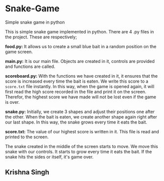 # Snake-Game
Simple snake game in python

This is simple snake game implemented in python. There are 4 .py files in the project. These are respectively;  

**food.py:** It allows us to create a small blue bait in a random position on the game screen.    

**main.py:** It is our main file. Objects are created in it, controls are provided and functions are called.  

**scoreboard.py:** With the functions we have created in it, it ensures that the score is increased every time the bait is eaten. We write this score to a `score.txt` file instantly. In this way, when the game is opened again, it will first read the high score recorded in the file and print it on the screen. Therefor, the highest score we have made will not be lost even if the game is over.  

**snake.py:** Initially, we create 3 shapes and adjust their positions one after the other. When the bait is eaten, we create another shape again right after our last shape. In this way, the snake grows every time it eats the bait.  

**score.txt:** The value of our highest score is written in it. This file is read and printed to the screen.  

The snake created in the middle of the screen starts to move. We move this snake with our controls. It starts to grow every time it eats the bait. If the snake hits the sides or itself, it's game over.


## Krishna Singh
